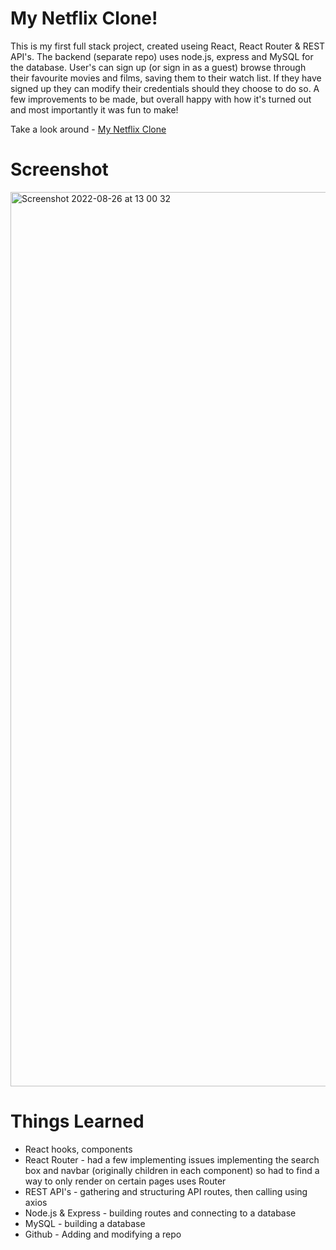 # My Netflix Clone!

This is my first full stack project, created useing React, React Router & REST API's. The backend (separate repo) uses node.js, express and MySQL for the database. User's can sign up (or sign in as a guest) browse through their favourite movies and films, saving them to their watch list. If they have signed up they can modify their credentials should they choose to do so.
A few improvements to be made, but overall happy with how it's turned out and most importantly it was fun to make!

Take a look around - [My Netflix Clone](https://flix-project.co.uk)

# Screenshot


<img width="1431" alt="Screenshot 2022-08-26 at 13 00 32" src="https://user-images.githubusercontent.com/71045580/191341791-45192a79-2c6f-4d23-a241-bdcf55e9b88d.png">

# Things Learned

* React hooks, components
* React Router - had a few implementing issues implementing the search box and navbar (originally children in each component) so had to find a way to only render on certain pages uses Router
* REST API's - gathering and structuring API routes, then calling using axios 
* Node.js & Express - building routes and connecting to a database
* MySQL - building a database 
* Github - Adding and modifying a repo
